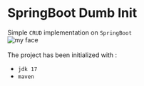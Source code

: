 # SpringBoot Dumb Init
Simple `CRUD` implementation on `SpringBoot` \
![my face](http://i.imgflip.com/1snldy.jpg "I")
<br><br>
The project has been initialized with :
- `jdk 17`
- `maven`
